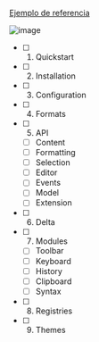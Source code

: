[Ejemplo de referencia](https://quilljs.com/docs/formats)

![image](https://github.com/jaenfigueroa/poc_quill/assets/69079292/b816526f-3771-472c-a8e2-5bb0977c073c)

- [ ] 1. Quickstart
- [ ] 2. Installation
- [ ] 3. Configuration
- [ ] 4. Formats
- [ ] 5. API
  - [ ] Content
  - [ ] Formatting
  - [ ] Selection
  - [ ] Editor
  - [ ] Events
  - [ ] Model
  - [ ] Extension
- [ ] 6. Delta
- [ ] 7. Modules
  - [ ] Toolbar
  - [ ] Keyboard
  - [ ] History
  - [ ] Clipboard
  - [ ] Syntax
- [ ] 8. Registries
- [ ] 9. Themes
